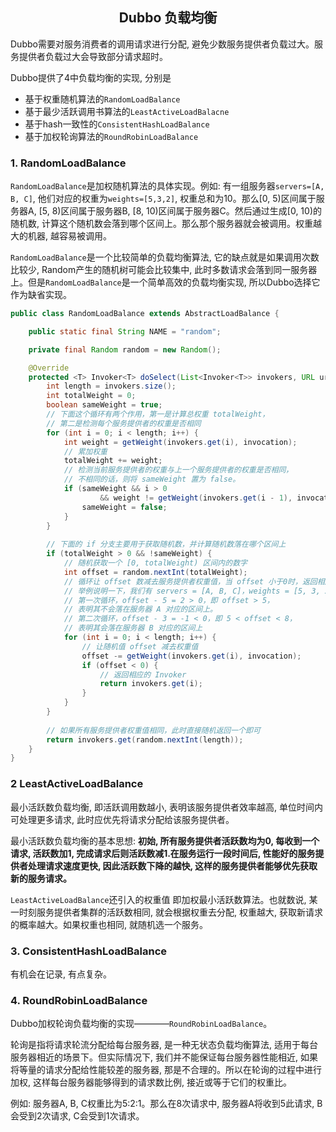 ## <center>Dubbo 负载均衡</center>

Dubbo需要对服务消费者的调用请求进行分配, 避免少数服务提供者负载过大。服务提供者负载过大会导致部分请求超时。

Dubbo提供了4中负载均衡的实现, 分别是

- 基于权重随机算法的`RandomLoadBalance`
- 基于最少活跃调用书算法的`LeastActiveLoadBalacne`
- 基于hash一致性的`ConsistentHashLoadBalance`
- 基于加权轮询算法的`RoundRobinLoadBalance`

### 1. RandomLoadBalance

`RandomLoadBalance`是加权随机算法的具体实现。例如: 有一组服务器`servers=[A, B, C]`, 他们对应的权重为`weights=[5,3,2]`, 权重总和为10。那么[0, 5)区间属于服务器A, [5, 8)区间属于服务器B, [8, 10)区间属于服务器C。然后通过生成[0, 10)的随机数, 计算这个随机数会落到哪个区间上。那么那个服务器就会被调用。权重越大的机器, 越容易被调用。

`RandomLoadBalance`是一个比较简单的负载均衡算法, 它的缺点就是如果调用次数比较少, Random产生的随机树可能会比较集中, 此时多数请求会落到同一服务器上。但是`RandomLoadBalance`是一个简单高效的负载均衡实现, 所以Dubbo选择它作为缺省实现。

```java
public class RandomLoadBalance extends AbstractLoadBalance {

    public static final String NAME = "random";

    private final Random random = new Random();

    @Override
    protected <T> Invoker<T> doSelect(List<Invoker<T>> invokers, URL url, Invocation invocation) {
        int length = invokers.size();
        int totalWeight = 0;
        boolean sameWeight = true;
        // 下面这个循环有两个作用，第一是计算总权重 totalWeight，
        // 第二是检测每个服务提供者的权重是否相同
        for (int i = 0; i < length; i++) {
            int weight = getWeight(invokers.get(i), invocation);
            // 累加权重
            totalWeight += weight;
            // 检测当前服务提供者的权重与上一个服务提供者的权重是否相同，
            // 不相同的话，则将 sameWeight 置为 false。
            if (sameWeight && i > 0
                    && weight != getWeight(invokers.get(i - 1), invocation)) {
                sameWeight = false;
            }
        }
        
        // 下面的 if 分支主要用于获取随机数，并计算随机数落在哪个区间上
        if (totalWeight > 0 && !sameWeight) {
            // 随机获取一个 [0, totalWeight) 区间内的数字
            int offset = random.nextInt(totalWeight);
            // 循环让 offset 数减去服务提供者权重值，当 offset 小于0时，返回相应的 Invoker。
            // 举例说明一下，我们有 servers = [A, B, C]，weights = [5, 3, 2]，offset = 7。
            // 第一次循环，offset - 5 = 2 > 0，即 offset > 5，
            // 表明其不会落在服务器 A 对应的区间上。
            // 第二次循环，offset - 3 = -1 < 0，即 5 < offset < 8，
            // 表明其会落在服务器 B 对应的区间上
            for (int i = 0; i < length; i++) {
                // 让随机值 offset 减去权重值
                offset -= getWeight(invokers.get(i), invocation);
                if (offset < 0) {
                    // 返回相应的 Invoker
                    return invokers.get(i);
                }
            }
        }
        
        // 如果所有服务提供者权重值相同，此时直接随机返回一个即可
        return invokers.get(random.nextInt(length));
    }
}
```

### 2 LeastActiveLoadBalance

最小活跃数负载均衡, 即活跃调用数越小, 表明该服务提供者效率越高, 单位时间内可处理更多请求, 此时应优先将请求分配给该服务提供者。 

最小活跃数负载均衡的基本思想: **初始, 所有服务提供者活跃数均为0, 每收到一个请求, 活跃数加1, 完成请求后则活跃数减1.在服务运行一段时间后, 性能好的服务提供者处理请求速度更快, 因此活跃数下降的越快, 这样的服务提供者能够优先获取新的服务请求。**

`LeastActiveLoadBalance`还引入的权重值 即加权最小活跃数算法。也就数说, 某一时刻服务提供者集群的活跃数相同, 就会根据权重去分配, 权重越大, 获取新请求的概率越大。如果权重也相同, 就随机选一个服务。

### 3. ConsistentHashLoadBalance

有机会在记录, 有点复杂。

### 4. RoundRobinLoadBalance

Dubbo加权轮询负载均衡的实现————`RoundRobinLoadBalance`。

轮询是指将请求轮流分配给每台服务器, 是一种无状态负载均衡算法, 适用于每台服务器相近的场景下。但实际情况下, 我们并不能保证每台服务器性能相近, 如果将等量的请求分配给性能较差的服务器, 那是不合理的。所以在轮询的过程中进行加权, 这样每台服务器能够得到的请求数比例, 接近或等于它们的权重比。

例如: 服务器A, B, C权重比为5:2:1。那么在8次请求中, 服务器A将收到5此请求, B会受到2次请求, C会受到1次请求。